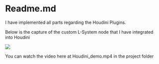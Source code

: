 # Readme.md

I have implemented all parts regarding the Houdini Plugins.

Below is the capture of the custom L-System node that I have integrated into Houdini

![](E:\repos\Course-Projects\CIS6600-MayaPlugins\CIS6600-HW04\Proj-Img\Clipboard%20Image.jpg)

You can watch the video here at Houdini_demo.mp4 in the project folder